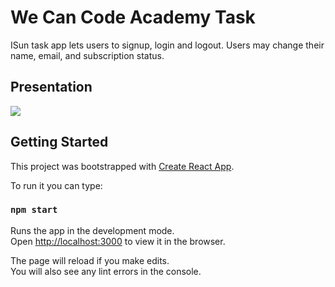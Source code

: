 # We Can Code Academy Task

ISun task app lets users to signup, login and logout. Users may change their name, email, and subscription status.

## Presentation 

![](https://user-images.githubusercontent.com/54981869/132192298-8a12714b-aae7-433b-bf6b-d05f9b4e4fce.gif)


## Getting Started

This project was bootstrapped with [Create React App](https://github.com/facebook/create-react-app).

To run it you can type:

### `npm start`

Runs the app in the development mode.\
Open [http://localhost:3000](http://localhost:3000) to view it in the browser.

The page will reload if you make edits.\
You will also see any lint errors in the console.
 
